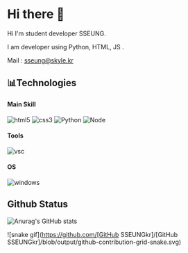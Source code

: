 # Hi there 👋

<!--
**SSEUNGkr** is a ✨ _special_ ✨ repository because its `README.md` (this file) appears on your GitHub profile.

Here are some ideas to get you started:

- 🔭 I’m currently working on ...
- 🌱 I’m currently learning ...
- 👯 I’m looking to collaborate on ...
- 🤔 I’m looking for help with ...
- 💬 Ask me about ...
- 📫 How to reach me: ...
- 😄 Pronouns: ...
- ⚡ Fun fact: ...
-->
Hi I'm student developer SSEUNG.

 I am developer using Python, HTML, JS .

Mail : sseung@skyle.kr

## 📊Technologies

#### Main Skill 

![html5](https://img.shields.io/badge/html5%20-%23E34F26.svg?&style=for-the-badge&logo=html5&logoColor=white)
![css3](https://img.shields.io/badge/css3%20-%231572B6.svg?&style=for-the-badge&logo=css3&logoColor=white)
![Python](https://img.shields.io/badge/Python-14354C?style=for-the-badge&logo=python&logoColor=white)
![Node](https://img.shields.io/badge/Node.js-43853D?style=for-the-badge&logo=node.js&logoColor=white)

#### Tools  

![vsc](https://img.shields.io/badge/vsc-005FED?style=for-the-badge&logo=visual%20studio%20code&logoColor=white)

#### OS

![windows](https://img.shields.io/badge/Windows-0078D6?style=for-the-badge&logo=windows&logoColor=white)

## Github Status
![Anurag's GitHub stats](https://github-readme-stats.vercel.app/api?username=SSEUNGkr&show_icons=true&theme=radical)

![snake gif](https://github.com/[GitHub SSEUNGkr]/[GitHub SSEUNGkr]/blob/output/github-contribution-grid-snake.svg)
